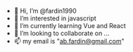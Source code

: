 - 👋 Hi, I’m @fardin1990
- 👀 I’m interested in javascript
- 🌱 I’m currently learning Vue and React
- 💞️ I’m looking to collaborate on ...
- 📫 my email is "ab.fardin@gmail.com"

<!---
fardin1990/fardin1990 is a ✨ special ✨ repository because its `README.md` (this file) appears on your GitHub profile.
You can click the Preview link to take a look at your changes.
--->
